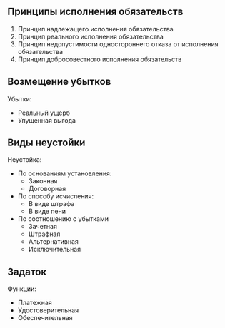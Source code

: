 ## Принципы исполнения обязательств
1. Принцип надлежащего исполнения обязательства
2. Принцип реального исполнения обязательства
3. Принцип недопустимости одностороннего отказа от исполнения обязательства
4. Принцип добросовестного исполнения обязательств
## Возмещение убытков
Убытки:
- Реальный ущерб
- Упущенная выгода
## Виды неустойки
Неустойка:
- По основаниям установления:
	- Законная
	- Договорная
- По способу исчисления:
	- В виде штрафа
	- В виде пени
- По соотношению с убытками
	- Зачетная
	- Штрафная
	- Альтернативная
	- Исключительная
## Задаток
Функции:
- Платежная
- Удостоверительная
- Обеспечительная